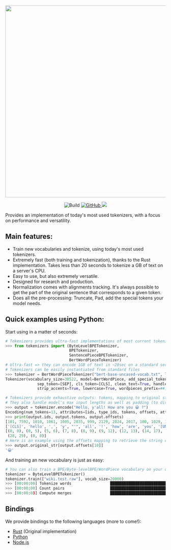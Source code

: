 <p align="center">
    <br>
    <img src="https://huggingface.co/landing/assets/tokenizers/tokenizers-logo.png" width="600"/>
    <br>
<p>
<p align="center">
    <img alt="Build" src="https://github.com/huggingface/tokenizers/workflows/Rust/badge.svg">
    <a href="https://github.com/huggingface/tokenizers/blob/master/LICENSE">
        <img alt="GitHub" src="https://img.shields.io/github/license/huggingface/tokenizers.svg?color=blue&cachedrop">
    </a>
    </a>
    <a href="https://pepy.tech/project/tokenizers/week">
        <img src="https://pepy.tech/badge/tokenizers/week" />
    </a>
</p>

Provides an implementation of today's most used tokenizers, with a focus on performance and
versatility.

## Main features:

 - Train new vocabularies and tokenize, using today's most used tokenizers.
 - Extremely fast (both training and tokenization), thanks to the Rust implementation. Takes
   less than 20 seconds to tokenize a GB of text on a server's CPU.
 - Easy to use, but also extremely versatile.
 - Designed for research and production.
 - Normalization comes with alignments tracking. It's always possible to get the part of the
   original sentence that corresponds to a given token.
 - Does all the pre-processing: Truncate, Pad, add the special tokens your model needs.
 
## Quick examples using Python:

Start using in a matter of seconds:

```python
# Tokenizers provides ultra-fast implementations of most current tokenizers:
>>> from tokenizers import (ByteLevelBPETokenizer,
                            BPETokenizer,
                            SentencePieceBPETokenizer,
                            BertWordPieceTokenizer)
# Ultra-fast => they can encode 1GB of text in ~20sec on a standard server's CPU
# Tokenizers can be easily instantiated from standard files
>>> tokenizer = BertWordPieceTokenizer("bert-base-uncased-vocab.txt", lowercase=True)
Tokenizer(vocabulary_size=30522, model=BertWordPiece, add_special_tokens=True, unk_token=[UNK], 
              sep_token=[SEP], cls_token=[CLS], clean_text=True, handle_chinese_chars=True, 
              strip_accents=True, lowercase=True, wordpieces_prefix=##)

# Tokenizers provide exhaustive outputs: tokens, mapping to original string, attention/special token masks.
# They also handle model's max input lengths as well as padding (to directly encode in padded batches)
>>> output = tokenizer.encode("Hello, y'all! How are you 😁 ?")
Encoding(num_tokens=13, attributes=[ids, type_ids, tokens, offsets, attention_mask, special_tokens_mask, overflowing, original_str, normalized_str])
>>> print(output.ids, output.tokens, output.offsets)
[101, 7592, 1010, 1061, 1005, 2035, 999, 2129, 2024, 2017, 100, 1029, 102]
['[CLS]', 'hello', ',', 'y', "'", 'all', '!', 'how', 'are', 'you', '[UNK]', '?', '[SEP]']
[(0, 0), (0, 5), (5, 6), (7, 8), (8, 9), (9, 12), (12, 13), (14, 17), (18, 21), (22, 25), (26, 27),
 (28, 29), (0, 0)]
# Here is an example using the offsets mapping to retrieve the string coresponding to the 10th token:
>>> output.original_str[output.offsets[10]]
'😁'
```

And training an new vocabulary is just as easy:

```python
# You can also train a BPE/Byte-levelBPE/WordPiece vocabulary on your own files
tokenizer = ByteLevelBPETokenizer()
tokenizer.train(["wiki.test.raw"], vocab_size=20000)
>>> [00:00:00] Tokenize words                 ████████████████████████████████████████   20993/20993
>>> [00:00:00] Count pairs                    ████████████████████████████████████████   20993/20993
>>> [00:00:03] Compute merges                 ████████████████████████████████████████   19375/19375
```

## Bindings

We provide bindings to the following languages (more to come!):
  - [Rust](https://github.com/huggingface/tokenizers/tree/master/tokenizers) (Original implementation)
  - [Python](https://github.com/huggingface/tokenizers/tree/master/bindings/python)
  - [Node.js](https://github.com/huggingface/tokenizers/tree/master/bindings/node)
